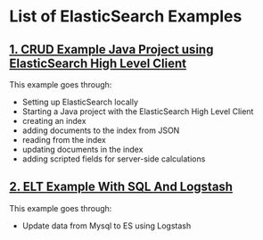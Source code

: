 # List of ElasticSearch Examples
 
## [1. CRUD Example Java Project using ElasticSearch High Level Client](01_CRUD/ "CRUD Example Java Project using ElasticSearch High Level Client")

This example goes through:
 - Setting up ElasticSearch locally
 - Starting a Java project with the ElasticSearch High Level Client
 - creating an index
 - adding documents to the index from JSON
 - reading from the index
 - updating documents in the index
 - adding scripted fields for server-side calculations
 
## [2. ELT Example With SQL And Logstash](02_ELT_SQL_LOGSTASH/ "ELT Example With SQL And Logstash")    
This example goes through:  
 - Update data from Mysql to ES using Logstash  